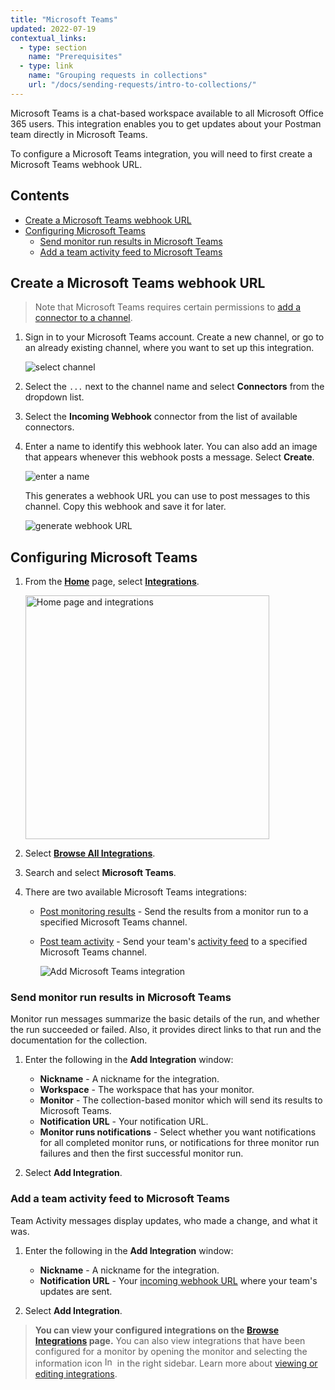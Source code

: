 ```yaml
---
title: "Microsoft Teams"
updated: 2022-07-19
contextual_links:
  - type: section
    name: "Prerequisites"
  - type: link
    name: "Grouping requests in collections"
    url: "/docs/sending-requests/intro-to-collections/"
---
```


Microsoft Teams is a chat-based workspace available to all Microsoft Office 365 users. This integration enables you to get updates about your Postman team directly in Microsoft Teams.

To configure a Microsoft Teams integration, you will need to first create a Microsoft Teams webhook URL.

## Contents

* [Create a Microsoft Teams webhook URL](#create-a-microsoft-teams-webhook-url)
* [Configuring Microsoft Teams](#configuring-microsoft-teams)
    * [Send monitor run results in Microsoft Teams](#send-monitor-run-results-in-microsoft-teams)
    * [Add a team activity feed to Microsoft Teams](#add-a-team-activity-feed-to-microsoft-teams)

## Create a Microsoft Teams webhook URL

> Note that Microsoft Teams requires certain permissions to [add a connector to a channel](https://docs.microsoft.com/en-us/microsoftteams/office-365-custom-connectors).

1. Sign in to your Microsoft Teams account. Create a new channel, or go to an already existing channel, where you want to set up this integration.

    ![select channel](https://assets.postman.com/postman-docs/microsoft-teams-channel.jpg)

1. Select the `...` next to the channel name and select **Connectors** from the dropdown list.

1. Select the **Incoming Webhook** connector from the list of available connectors.

1. Enter a name to identify this webhook later. You can also add an image that appears whenever this webhook posts a message. Select **Create**.

    ![enter a name](https://assets.postman.com/postman-docs/microsoft-teams-webhook-name.jpg)

    This generates a webhook URL you can use to post messages to this channel. Copy this webhook and save it for later.

    ![generate webhook URL](https://assets.postman.com/postman-docs/microsoft-teams-webhook-url.jpg)

## Configuring Microsoft Teams

1. From the **[Home](https://go.postman.co/home)** page, select **[Integrations](https://go.postman.co/integrations)**.

    <img alt="Home page and integrations" src="https://assets.postman.com/postman-docs/v10/home-integrations-v10-2.jpg" width="390px">

1. Select **[Browse All Integrations](https://go.postman.co/integrations/browse?category=all)**.

1. Search and select **Microsoft Teams**.

1. There are two available Microsoft Teams integrations:

    * [Post monitoring results](#send-monitor-run-results-in-microsoft-teams) - Send the results from a monitor run to a specified Microsoft Teams channel.
    * [Post team activity](#add-a-team-activity-feed-to-microsoft-teams) - Send your team's [activity feed](/docs/collaborating-in-postman/using-workspaces/changelog-and-restoring-collections/#accessing-the-activity-feed-from-postman) to a specified Microsoft Teams channel.

        ![Add Microsoft Teams integration](https://assets.postman.com/postman-docs/v10/microsoft-teams-add-integration-v10.jpg)

### Send monitor run results in Microsoft Teams

Monitor run messages summarize the basic details of the run, and whether the run succeeded or failed. Also, it provides direct links to that run and the documentation for the collection.

1. Enter the following in the **Add Integration** window:

    * **Nickname** - A nickname for the integration.
    * **Workspace** - The workspace that has your monitor.
    * **Monitor** - The collection-based monitor which will send its results to Microsoft Teams.
    * **Notification URL** - Your notification URL.
    * **Monitor runs notifications** - Select whether you want notifications for all completed monitor runs, or notifications for three monitor run failures and then the first successful monitor run.

1. Select **Add Integration**.

### Add a team activity feed to Microsoft Teams

Team Activity messages display updates, who made a change, and what it was.

1. Enter the following in the **Add Integration** window:

    * **Nickname** - A nickname for the integration.
    * **Notification URL** - Your [incoming webhook URL](#create-a-microsoft-teams-webhook-url) where your team's updates are sent.

1. Select **Add Integration**.

> **You can view your configured integrations on the [Browse Integrations](https://go.postman.co/integrations/browse) page.** You can also view integrations that have been configured for a monitor by opening the monitor and selecting the information icon <img alt="Information icon" src="https://assets.postman.com/postman-docs/icon-information-v9-5.jpg#icon" width="16px"> in the right sidebar. Learn more about [viewing or editing integrations](/docs/integrations/intro-integrations/#viewing-or-editing-integrations).
